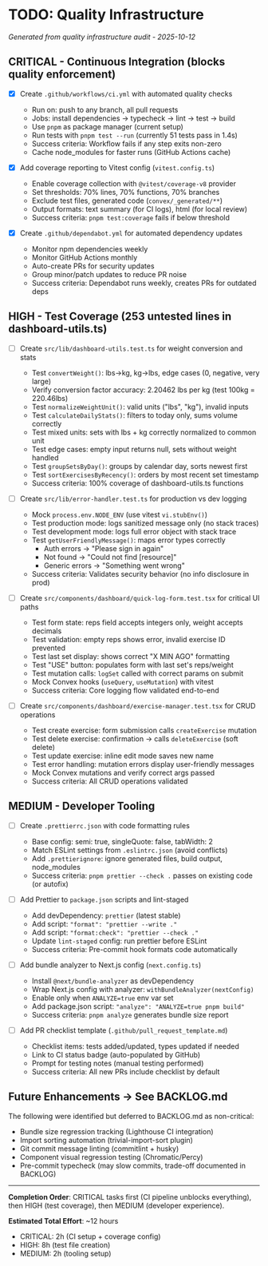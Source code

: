 # TODO: Quality Infrastructure

*Generated from quality infrastructure audit - 2025-10-12*

## CRITICAL - Continuous Integration (blocks quality enforcement)

- [x] Create `.github/workflows/ci.yml` with automated quality checks
  - Run on: push to any branch, all pull requests
  - Jobs: install dependencies → typecheck → lint → test → build
  - Use `pnpm` as package manager (current setup)
  - Run tests with `pnpm test --run` (currently 51 tests pass in 1.4s)
  - Success criteria: Workflow fails if any step exits non-zero
  - Cache node_modules for faster runs (GitHub Actions cache)

- [x] Add coverage reporting to Vitest config (`vitest.config.ts`)
  - Enable coverage collection with `@vitest/coverage-v8` provider
  - Set thresholds: 70% lines, 70% functions, 70% branches
  - Exclude test files, generated code (`convex/_generated/**`)
  - Output formats: text summary (for CI logs), html (for local review)
  - Success criteria: `pnpm test:coverage` fails if below threshold

- [x] Create `.github/dependabot.yml` for automated dependency updates
  - Monitor npm dependencies weekly
  - Monitor GitHub Actions monthly
  - Auto-create PRs for security updates
  - Group minor/patch updates to reduce PR noise
  - Success criteria: Dependabot runs weekly, creates PRs for outdated deps

## HIGH - Test Coverage (253 untested lines in dashboard-utils.ts)

- [ ] Create `src/lib/dashboard-utils.test.ts` for weight conversion and stats
  - Test `convertWeight()`: lbs→kg, kg→lbs, edge cases (0, negative, very large)
  - Verify conversion factor accuracy: 2.20462 lbs per kg (test 100kg = 220.46lbs)
  - Test `normalizeWeightUnit()`: valid units ("lbs", "kg"), invalid inputs
  - Test `calculateDailyStats()`: filters to today only, sums volume correctly
  - Test mixed units: sets with lbs + kg correctly normalized to common unit
  - Test edge cases: empty input returns null, sets without weight handled
  - Test `groupSetsByDay()`: groups by calendar day, sorts newest first
  - Test `sortExercisesByRecency()`: orders by most recent set timestamp
  - Success criteria: 100% coverage of dashboard-utils.ts functions

- [ ] Create `src/lib/error-handler.test.ts` for production vs dev logging
  - Mock `process.env.NODE_ENV` (use vitest `vi.stubEnv()`)
  - Test production mode: logs sanitized message only (no stack traces)
  - Test development mode: logs full error object with stack trace
  - Test `getUserFriendlyMessage()`: maps error types correctly
    - Auth errors → "Please sign in again"
    - Not found → "Could not find [resource]"
    - Generic errors → "Something went wrong"
  - Success criteria: Validates security behavior (no info disclosure in prod)

- [ ] Create `src/components/dashboard/quick-log-form.test.tsx` for critical UI paths
  - Test form state: reps field accepts integers only, weight accepts decimals
  - Test validation: empty reps shows error, invalid exercise ID prevented
  - Test last set display: shows correct "X MIN AGO" formatting
  - Test "USE" button: populates form with last set's reps/weight
  - Test mutation calls: `logSet` called with correct params on submit
  - Mock Convex hooks (`useQuery`, `useMutation`) with vitest
  - Success criteria: Core logging flow validated end-to-end

- [ ] Create `src/components/dashboard/exercise-manager.test.tsx` for CRUD operations
  - Test create exercise: form submission calls `createExercise` mutation
  - Test delete exercise: confirmation → calls `deleteExercise` (soft delete)
  - Test update exercise: inline edit mode saves new name
  - Test error handling: mutation errors display user-friendly messages
  - Mock Convex mutations and verify correct args passed
  - Success criteria: All CRUD operations validated

## MEDIUM - Developer Tooling

- [ ] Create `.prettierrc.json` with code formatting rules
  - Base config: semi: true, singleQuote: false, tabWidth: 2
  - Match ESLint settings from `.eslintrc.json` (avoid conflicts)
  - Add `.prettierignore`: ignore generated files, build output, node_modules
  - Success criteria: `pnpm prettier --check .` passes on existing code (or autofix)

- [ ] Add Prettier to `package.json` scripts and lint-staged
  - Add devDependency: `prettier` (latest stable)
  - Add script: `"format": "prettier --write ."`
  - Add script: `"format:check": "prettier --check ."`
  - Update `lint-staged` config: run prettier before ESLint
  - Success criteria: Pre-commit hook formats code automatically

- [ ] Add bundle analyzer to Next.js config (`next.config.ts`)
  - Install `@next/bundle-analyzer` as devDependency
  - Wrap Next.js config with analyzer: `withBundleAnalyzer(nextConfig)`
  - Enable only when `ANALYZE=true` env var set
  - Add package.json script: `"analyze": "ANALYZE=true pnpm build"`
  - Success criteria: `pnpm analyze` generates bundle size report

- [ ] Add PR checklist template (`.github/pull_request_template.md`)
  - Checklist items: tests added/updated, types updated if needed
  - Link to CI status badge (auto-populated by GitHub)
  - Prompt for testing notes (manual testing performed)
  - Success criteria: All new PRs include checklist by default

## Future Enhancements → See BACKLOG.md

The following were identified but deferred to BACKLOG.md as non-critical:
- Bundle size regression tracking (Lighthouse CI integration)
- Import sorting automation (trivial-import-sort plugin)
- Git commit message linting (commitlint + husky)
- Component visual regression testing (Chromatic/Percy)
- Pre-commit typecheck (may slow commits, trade-off documented in BACKLOG)

---

**Completion Order**: CRITICAL tasks first (CI pipeline unblocks everything), then HIGH (test coverage), then MEDIUM (developer experience).

**Estimated Total Effort**: ~12 hours
- CRITICAL: 2h (CI setup + coverage config)
- HIGH: 8h (test file creation)
- MEDIUM: 2h (tooling setup)
